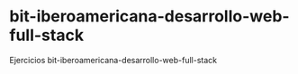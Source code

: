 # bit-iberoamericana-desarrollo-web-full-stack
Ejercicios bit-iberoamericana-desarrollo-web-full-stack
